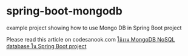 # spring-boot-mongodb
example project showing how to use Mongo DB in Spring Boot project

Please read this article on codesanook.com
[ใช้งาน MongoDB NoSQL database ใน Spring Boot project](http://codesanook.com/post/details/use-mongodb-nosql-database-in-spring-boot-project/49)

